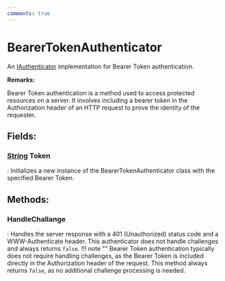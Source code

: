 ```yaml
---
comments: true
---
```

# BearerTokenAuthenticator

An [IAuthenticator](IAuthenticator.md) implementation for Bearer Token authentication. 

**Remarks:**

Bearer Token authentication is a method used to access protected resources on a server. It involves including a bearer token in the Authorization header of an HTTP request to prove the identity of the requester. 

## **Fields**:
### **[String](https://learn.microsoft.com/en-us/dotnet/api/System.String) Token**
: Initializes a new instance of the BearerTokenAuthenticator class with the specified Bearer Token. 
## **Methods**:

### **HandleChallange**
: Handles the server response with a 401 (Unauthorized) status code and a WWW-Authenticate header. This authenticator does not handle challenges and always returns `false`. 
	!!! note ""
		Bearer Token authentication typically does not require handling challenges, as the Bearer Token is included directly in the Authorization header of the request. This method always returns `false`, as no additional challenge processing is needed. 
